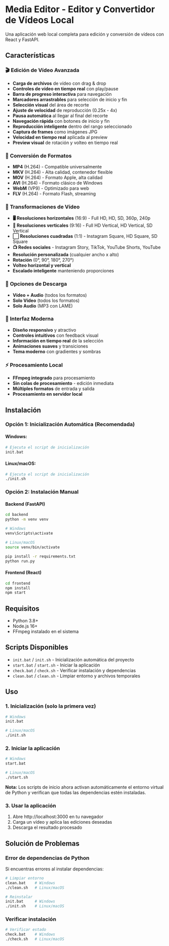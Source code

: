 # Media Editor - Editor y Convertidor de Vídeos Local

Una aplicación web local completa para edición y conversión de vídeos con React y FastAPI.

## Características

### 🎬 **Edición de Vídeo Avanzada**
- **Carga de archivos** de vídeo con drag & drop
- **Controles de vídeo en tiempo real** con play/pause
- **Barra de progreso interactiva** para navegación
- **Marcadores arrastrables** para selección de inicio y fin
- **Selección visual** del área de recorte
- **Ajuste de velocidad** de reproducción (0.25x - 4x)
- **Pausa automática** al llegar al final del recorte
- **Navegación rápida** con botones de inicio y fin
- **Reproducción inteligente** dentro del rango seleccionado
- **Captura de frames** como imágenes JPG
- **Velocidad en tiempo real** aplicada al preview
- **Preview visual** de rotación y volteo en tiempo real

### 🔄 **Conversión de Formatos**
- **MP4** (H.264) - Compatible universalmente
- **MKV** (H.264) - Alta calidad, contenedor flexible
- **MOV** (H.264) - Formato Apple, alta calidad
- **AVI** (H.264) - Formato clásico de Windows
- **WebM** (VP9) - Optimizado para web
- **FLV** (H.264) - Formato Flash, streaming

### 📐 **Transformaciones de Vídeo**
- **🖥️ Resoluciones horizontales** (16:9) - Full HD, HD, SD, 360p, 240p
- **📱 Resoluciones verticales** (9:16) - Full HD Vertical, HD Vertical, SD Vertical
- **⬜ Resoluciones cuadradas** (1:1) - Instagram Square, HD Square, SD Square
- **📺 Redes sociales** - Instagram Story, TikTok, YouTube Shorts, YouTube
- **Resolución personalizada** (cualquier ancho x alto)
- **Rotación** (0°, 90°, 180°, 270°)
- **Volteo horizontal y vertical**
- **Escalado inteligente** manteniendo proporciones

### 📁 **Opciones de Descarga**
- **Vídeo + Audio** (todos los formatos)
- **Solo Vídeo** (todos los formatos)
- **Solo Audio** (MP3 con LAME)

### 🎨 **Interfaz Moderna**
- **Diseño responsivo** y atractivo
- **Controles intuitivos** con feedback visual
- **Información en tiempo real** de la selección
- **Animaciones suaves** y transiciones
- **Tema moderno** con gradientes y sombras

### ⚡ **Procesamiento Local**
- **FFmpeg integrado** para procesamiento
- **Sin colas de procesamiento** - edición inmediata
- **Múltiples formatos** de entrada y salida
- **Procesamiento en servidor local**

## Instalación

### Opción 1: Inicialización Automática (Recomendada)

#### Windows:
```bash
# Ejecuta el script de inicialización
init.bat
```

#### Linux/macOS:
```bash
# Ejecuta el script de inicialización
./init.sh
```

### Opción 2: Instalación Manual

#### Backend (FastAPI)
```bash
cd backend
python -m venv venv

# Windows
venv\Scripts\activate

# Linux/macOS
source venv/bin/activate

pip install -r requirements.txt
python run.py
```

#### Frontend (React)
```bash
cd frontend
npm install
npm start
```

## Requisitos

- Python 3.8+
- Node.js 16+
- FFmpeg instalado en el sistema

## Scripts Disponibles

- `init.bat` / `init.sh` - Inicialización automática del proyecto
- `start.bat` / `start.sh` - Iniciar la aplicación
- `check.bat` / `check.sh` - Verificar instalación y dependencias
- `clean.bat` / `clean.sh` - Limpiar entorno y archivos temporales

## Uso

### 1. Inicialización (solo la primera vez)
```bash
# Windows
init.bat

# Linux/macOS
./init.sh
```

### 2. Iniciar la aplicación
```bash
# Windows
start.bat

# Linux/macOS
./start.sh
```

**Nota:** Los scripts de inicio ahora activan automáticamente el entorno virtual de Python y verifican que todas las dependencias estén instaladas.

### 3. Usar la aplicación
1. Abre http://localhost:3000 en tu navegador
2. Carga un vídeo y aplica las ediciones deseadas
3. Descarga el resultado procesado

## Solución de Problemas

### Error de dependencias de Python
Si encuentras errores al instalar dependencias:
```bash
# Limpiar entorno
clean.bat    # Windows
./clean.sh   # Linux/macOS

# Reinstalar
init.bat     # Windows
./init.sh    # Linux/macOS
```

### Verificar instalación
```bash
# Verificar estado
check.bat    # Windows
./check.sh   # Linux/macOS
```
